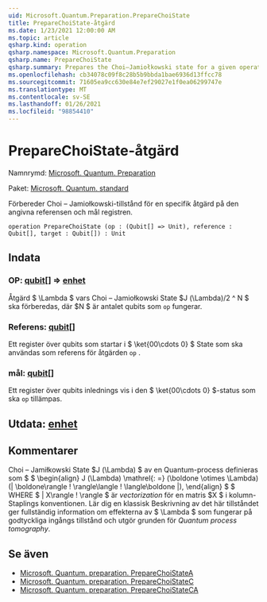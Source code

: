 ```yaml
---
uid: Microsoft.Quantum.Preparation.PrepareChoiState
title: PrepareChoiState-åtgärd
ms.date: 1/23/2021 12:00:00 AM
ms.topic: article
qsharp.kind: operation
qsharp.namespace: Microsoft.Quantum.Preparation
qsharp.name: PrepareChoiState
qsharp.summary: Prepares the Choi–Jamiołkowski state for a given operation onto given reference and target registers.
ms.openlocfilehash: cb34078c09f8c28b5b9bbda1bae6936d13ffcc78
ms.sourcegitcommit: 71605ea9cc630e84e7ef29027e1f0ea06299747e
ms.translationtype: MT
ms.contentlocale: sv-SE
ms.lasthandoff: 01/26/2021
ms.locfileid: "98854410"
---
```

# <a name="preparechoistate-operation"></a>PrepareChoiState-åtgärd

Namnrymd: [Microsoft. Quantum. Preparation](xref:Microsoft.Quantum.Preparation)

Paket: [Microsoft. Quantum. standard](https://nuget.org/packages/Microsoft.Quantum.Standard)


Förbereder Choi – Jamiołkowski-tillstånd för en specifik åtgärd på den angivna referensen och mål registren.

```qsharp
operation PrepareChoiState (op : (Qubit[] => Unit), reference : Qubit[], target : Qubit[]) : Unit
```


## <a name="input"></a>Indata

### <a name="op--qubit--unit"></a>OP: [qubit](xref:microsoft.quantum.lang-ref.qubit)[] => [enhet](xref:microsoft.quantum.lang-ref.unit) 

Åtgärd $ \Lambda $ vars Choi – Jamiołkowski State $J (\Lambda)/2 ^ N $ ska förberedas, där $N $ är antalet qubits som `op` fungerar.


### <a name="reference--qubit"></a>Referens: [qubit](xref:microsoft.quantum.lang-ref.qubit)[]

Ett register över qubits som startar i $ \ket{00\cdots 0} $ State som ska användas som referens för åtgärden `op` .


### <a name="target--qubit"></a>mål: [qubit](xref:microsoft.quantum.lang-ref.qubit)[]

Ett register över qubits inlednings vis i den $ \ket{00\cdots 0} $-status som ska `op` tillämpas.



## <a name="output--unit"></a>Utdata: [enhet](xref:microsoft.quantum.lang-ref.unit)



## <a name="remarks"></a>Kommentarer

Choi – Jamiłkowski State $J (\Lambda) $ av en Quantum-process definieras som $ $ \begin{align} J (\Lambda) \mathrel{: =} (\boldone \otimes \Lambda) (| \boldone\rangle \! \rangle\langle \! \langle\boldone |), \end{align} $ $ WHERE $ | X\rangle \! \rangle $ är *vectorization* för en matris $X $ i kolumn-Staplings konventionen. Lär dig en klassisk Beskrivning av det här tillståndet ger fullständig information om effekterna av $ \Lambda $ som fungerar på godtyckliga ingångs tillstånd och utgör grunden för *Quantum process tomography*.

## <a name="see-also"></a>Se även

- [Microsoft. Quantum. preparation. PrepareChoiStateA](xref:Microsoft.Quantum.Preparation.PrepareChoiStateA)
- [Microsoft. Quantum. preparation. PrepareChoiStateC](xref:Microsoft.Quantum.Preparation.PrepareChoiStateC)
- [Microsoft. Quantum. preparation. PrepareChoiStateCA](xref:Microsoft.Quantum.Preparation.PrepareChoiStateCA)